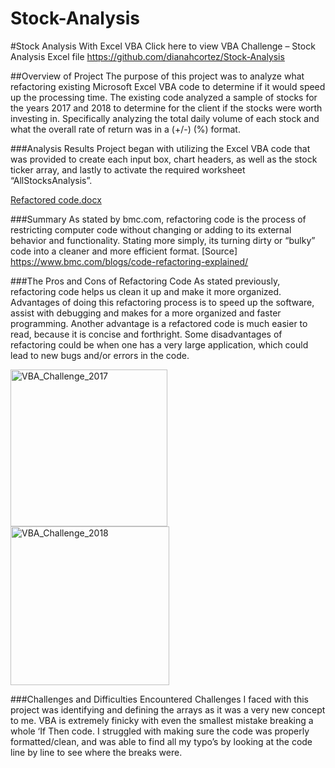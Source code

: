 # Stock-Analysis

#Stock Analysis With Excel VBA
Click here to view VBA Challenge – Stock Analysis Excel file https://github.com/dianahcortez/Stock-Analysis

##Overview of Project
The purpose of this project was to analyze what refactoring existing Microsoft Excel VBA code to determine if it would speed up the processing time.  The existing code analyzed a sample of stocks for the years 2017 and 2018 to determine for the client if the stocks were worth investing in.  Specifically analyzing the total daily volume of each stock and what the overall rate of return was in a (+/-)  (%) format.

###Analysis Results 
Project began with utilizing the Excel VBA code that was provided to create each input box, chart headers, as well as the stock ticker array, and lastly to activate the required worksheet “AllStocksAnalysis”.

[Refactored code.docx](https://github.com/dianahcortez/Stock-Analysis/files/8977638/Refactored.code.docx)


###Summary
As stated by bmc.com, refactoring code is the process of restricting computer code without changing or adding to its external behavior and functionality.  Stating more simply, its turning dirty or “bulky” code into a cleaner and more efficient format.
[Source] https://www.bmc.com/blogs/code-refactoring-explained/

###The Pros and Cons of Refactoring Code
As stated previously, refactoring code helps us clean it up and make it more organized.  Advantages of doing this refactoring process is to speed up the software, assist with debugging and makes for a more organized and faster programming.  Another advantage is a refactored code is much easier to read, because it is concise and forthright.  Some disadvantages of refactoring could be when one has a very large application, which could lead to new bugs and/or errors in the code.

<img width="251" alt="VBA_Challenge_2017" src="https://user-images.githubusercontent.com/104927745/175576474-36dd92ba-3a89-4d7b-b145-e47fd272fa81.png">

<img width="254" alt="VBA_Challenge_2018" src="https://user-images.githubusercontent.com/104927745/175576496-c89021fd-a9b2-4064-9702-37a808d8d1aa.png">

###Challenges and Difficulties Encountered
Challenges I faced with this project was identifying and defining the arrays as it was a very new concept to me.  VBA is extremely finicky with even the smallest mistake breaking a whole ‘If Then code.  I struggled with making sure the code was properly formatted/clean, and was able to find all my typo’s by looking at the code line by line to see where the breaks were.
